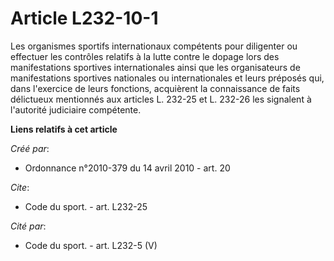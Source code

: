 # Article L232-10-1

Les organismes sportifs internationaux compétents pour diligenter ou effectuer les contrôles relatifs à la lutte contre le
dopage lors des manifestations sportives internationales ainsi que les organisateurs de manifestations sportives nationales
ou internationales et leurs préposés qui, dans l'exercice de leurs fonctions, acquièrent la connaissance de faits délictueux
mentionnés aux articles L. 232-25 et L. 232-26 les signalent à l'autorité judiciaire compétente.

**Liens relatifs à cet article**

_Créé par_:

  - Ordonnance n°2010-379 du 14 avril 2010 - art. 20

_Cite_:

  - Code du sport. - art. L232-25

_Cité par_:

  - Code du sport. - art. L232-5 (V)
